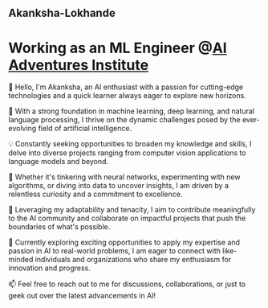 ## Akanksha-Lokhande

# Working as an ML Engineer @[AI Adventures Institute](https://www.aiadventures.in/)

👋 Hello, I'm Akanksha, an AI enthusiast with a passion for cutting-edge technologies and a quick learner always eager to explore new horizons.

🧠 With a strong foundation in machine learning, deep learning, and natural language processing, I thrive on the dynamic challenges posed by the ever-evolving field of artificial intelligence.

💡 Constantly seeking opportunities to broaden my knowledge and skills, I delve into diverse projects ranging from computer vision applications to language models and beyond.

🚀 Whether it's tinkering with neural networks, experimenting with new algorithms, or diving into data to uncover insights, I am driven by a relentless curiosity and a commitment to excellence.

🌟 Leveraging my adaptability and tenacity, I aim to contribute meaningfully to the AI community and collaborate on impactful projects that push the boundaries of what's possible.

💼 Currently exploring exciting opportunities to apply my expertise and passion in AI to real-world problems, I am eager to connect with like-minded individuals and organizations who share my enthusiasm for innovation and progress.

📫 Feel free to reach out to me for discussions, collaborations, or just to geek out over the latest advancements in AI!
